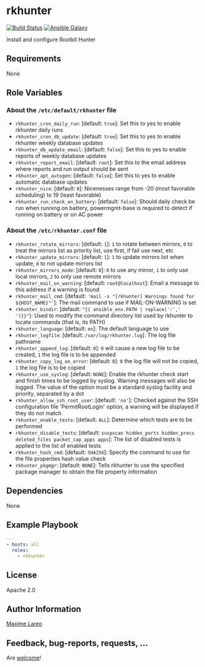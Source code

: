 # rkhunter

[![Build Status](https://travis-ci.org/maxlareo/ansible-rkhunter.svg?branch=master)](https://travis-ci.org/maxlareo/ansible-rkhunter) [![Ansible Galaxy](http://img.shields.io/badge/ansible--galaxy-rkhunter-blue.svg)](https://galaxy.ansible.com/maxlareo/rkhunter/)

Install and configure Rootkit Hunter

## Requirements

None

## Role Variables

### About the `/etc/default/rkhunter` file

- `rkhunter_cron_daily_run`: [default: `true`]: Set this to yes to enable rkhunter daily runs
- `rkhunter_cron_db_update`: [default: `true`]: Set this to yes to enable rkhunter weekly database updates
- `rkhunter_db_update_email`: [default: `false`]: Set this to yes to enable reports of weekly database updates
- `rkhunter_report_email`: [default: `root`]: Set this to the email address where reports and run output should be sent
- `rkhunter_apt_autogen`: [default: `false`]: Set this to yes to enable automatic database updates
- `rkhunter_nice`: [default: `0`]: Nicenesses range from -20 (most favorable scheduling) to 19 (least favorable)
- `rkhunter_run_check_on_battery`: [default: `false`]: Should daily check be run when running on battery, powermgmt-base is required to detect if running on battery or on AC power

### About the `/etc/rkhunter.conf` file

- `rkhunter_rotate_mirrors`: [default: `1`]: `1` to rotate between mirrors, `0` to treat the mirrors list as priority list, use first, if fail use next, etc
- `rkhunter_update_mirrors`: [default: `1`]: `1` to update mirrors list when update, `0` to not update mirrors list
- `rkhunter_mirrors_mode`: [default: `0`]: `0`  to use any mirror, `1` to only use local mirrors, `2` to only use remote mirrors
- `rkhunter_mail_on_warning`: [default: `root@localhost`]: Email a message to this address if a warning is found
- `rkhunter_mail_cmd`: [default: `'mail -s "[rkhunter] Warnings found for ${HOST_NAME}"'`]: The mail command to use if MAIL-ON-WARNING is set
- `rkhunter_bindir`: [default: `"{{ ansible_env.PATH | replace(':',' ')}}"`]: Used to modify the command directory list used by rkhunter to locate commands (that is, its PATH)
- `rkhunter_language`: [default: `en`]: The default language to use
- `rkhunter_logfile`: [default: `/var/log/rkhunter.log`]: The log file pathname
- `rkhunter_append_log`: [default: `0`]: `0` will cause a new log file to be created, `1` the log file is to be appended
- `rkhunter_copy_log_on_error`: [default: `0`]: `0` the log file will not be copied, `1` the log file is to be copied
- `rkhunter_use_syslog`: [default: `NONE`]: Enable the rkhunter check start and finish times to be logged by syslog. Warning messages will also be logged. The value of the option must be a standard syslog facility and priority, separated by a dot
- `rkhunter_allow_ssh_root_user`: [default: `'no'`]: Checked against the SSH configuration file 'PermitRootLogin' option, a warning will be displayed if they do not match
- `rkhunter_enable_tests`: [default: `ALL`]: Determine which tests are to be performed
- `rkhunter_disable_tests`: [default: `suspscan hidden_ports hidden_procs deleted_files packet_cap_apps apps`]: The list of disabled tests is applied to the list of enabled tests
- `rkhunter_hash_cmd`: [default: `SHA256`]: Specify the command to use for the file properties hash value check
- `rkhunter_pkgmgr`: [default: `NONE`]: Tells rkhunter to use the specified package manager to obtain the file property information

## Dependencies

None

## Example Playbook

```yaml
---
- hosts: all
  roles:
    - rkhunter
```

## License

Apache 2.0

## Author Information

[Maxime Lareo](https://github.com/maxlareo)

## Feedback, bug-reports, requests, ...

Are [welcome](https://github.com/maxlareo/ansible-rkhunter/issues)! 
